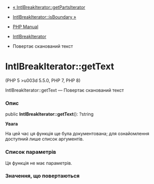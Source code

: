 - [«
IntlBreakIterator::getPartsIterator](intlbreakiterator.getpartsiterator.md)
- [IntlBreakIterator::isBoundary »](intlbreakiterator.isboundary.md)

- [PHP Manual](index.md)
- [IntlBreakIterator](class.intlbreakiterator.md)
- Повертає сканований текст

# IntlBreakIterator::getText

(PHP 5 \>u003d 5.5.0, PHP 7, PHP 8)

IntlBreakIterator::getText — Повертає сканований текст

### Опис

public **IntlBreakIterator::getText**(): ?string

**Увага**

На цей час ця функція ще була документована; для
ознайомлення доступний лише список аргументів.

### Список параметрів

Ця функція не має параметрів.

### Значення, що повертаються
